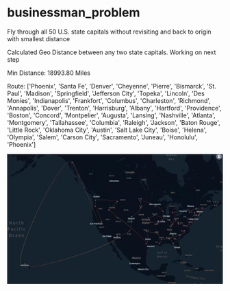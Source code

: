 # businessman_problem
Fly through all 50 U.S. state capitals without revisiting and back to origin with smallest distance

Calculated Geo Distance between any two state capitals. Working on next step

Min Distance: 18993.80 Miles 

Route:
['Phoenix', 'Santa Fe', 'Denver', 'Cheyenne', 'Pierre', 'Bismarck', 'St. Paul', 'Madison', 'Springfield', 'Jefferson City', 'Topeka', 'Lincoln', 'Des Monies', 'Indianapolis', 'Frankfort', 'Columbus', 'Charleston', 'Richmond', 'Annapolis', 'Dover', 'Trenton', 'Harrisburg', 'Albany', 'Hartford', 'Providence', 'Boston', 'Concord', 'Montpelier', 'Augusta', 'Lansing', 'Nashville', 'Atlanta', 'Montgomery', 'Tallahassee', 'Columbia', 'Raleigh', 'Jackson', 'Baton Rouge', 'Little Rock', 'Oklahoma City', 'Austin', 'Salt Lake City', 'Boise', 'Helena', 'Olympia', 'Salem', 'Carson City', 'Sacramento', 'Juneau', 'Honolulu', 'Phoenix']

 ![Screenshot](/Mapping/travelman1.png)
